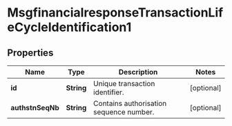 

# MsgfinancialresponseTransactionLifeCycleIdentification1

## Properties

Name | Type | Description | Notes
------------ | ------------- | ------------- | -------------
**id** | **String** | Unique transaction identifier. |  [optional]
**authstnSeqNb** | **String** | Contains authorisation sequence number. |  [optional]



